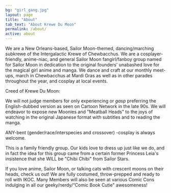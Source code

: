 ```yaml
---
bg: "girl_gang.jpg"
layout: page
title: "About"
tab_text: "About Krewe Du Moon"
permalink: /about/
active: about
---
```


We are a New Orleans-based, Sailor Moon-themed, dancing/marching subkrewe of the Intergalactic Krewe of Chewbacchus. We are a cosplayer-friendly, anime-niac, and general Sailor Moon fangirl/fanboy group named for Sailor Moon in dedication to the original founders' unabashed love for the magical girl anime and manga. We dance and craft at our monthly meet-ups, march in Chewbacchus at Mardi Gras as well as in other parades throughout the year, and cosplay at local events.

Creed of Krewe Du Moon:

We will not judge members for only experiencing or *gasp* preferring the English-dubbed version as seen on Cartoon Network in the late 90s. We will endeavor to expose new Moonies and "Meatball Heads" to the joys of watching in the original Japanese format with subtitles and to reading the manga.

ANY-bent (gender/race/interspecies and crossover) -cosplay is always welcome.

This is a family friendly group. Our kids love to dress up just like we do, and in fact the idea for this group came from a certain former Princess Leia's insistence that she WILL be "Chibi Chibi" from Sailor Stars.

If you love anime, Sailor Moon, or talking cats with crescent moons on their heads, check us out! We are fully costumed, throw-prepped and ready to roll with IKOC.
Many Members will also be seen at various Comic Cons indulging in all our geeky/nerdy/“Comic Book Cutie" awesomeness!
